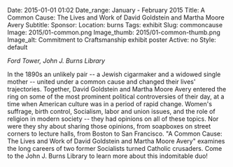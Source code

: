 Date: 2015-01-01 01:02 
Date_range: January - February 2015
Title: A Common Cause: The Lives and Work of David Goldstein and Martha Moore Avery
Subtitle: 
Sponsor: 
Location: burns
Tags: exhibit
Slug: commoncause
Image: 2015/01-common.png
Image_thumb: 2015/01-common-thumb.png
Image_alt: Commitment to Craftsmanship exhibit poster
Active: no
Style: default

<em>Ford Tower, John J. Burns Library</em>

In the 1890s an unlikely pair -- a Jewish cigarmaker and a widowed single mother -- united under a common cause and changed their lives' trajectories. Together, David Goldstein and Martha Moore Avery entered the ring on some of the most prominent political controversies of their day, at a time when American culture was in a period of rapid change. Women's suffrage, birth control, Socialism, labor and union issues, and the role of religion in modern society -- they had opinions on all of these topics. Nor were they shy about sharing those opinions, from soapboxes on street corners to lecture halls, from Boston to San Francisco. "A Common Cause: The Lives and Work of David Goldstein and Martha Moore Avery" examines the long careers of two former Socialists turned Catholic crusaders. Come to the John J. Burns Library to learn more about this indomitable duo!

<!--

Active:
    Yes (will appear on Exhibit's homepage)
    No (will not appear on Exhibit's homepage, but will appear in archives)

Gallery locations: 
    Burns Library (burns)
    Theology and Ministry Library (tml)
    O'Neill Level One (lvl1)
    O'Neill Level Three (lvl3)
    O'Neill Reading Room (reading)
    O'Neill Reading Room Back Wall (backwall)
    O'Neill Lobby (lobby)
    History Dept, Stokes Hall (stokes)
    Bapst Exhibits (bapsts)
    Archived Bapst Exhibits (bapstsarchive)
  
Need spaces for:

  Virtual Exhibits (virtual)
  Tip O'Neill (tiponeill)

Style:
    Poster on left, text on right (default)
    Poster on right, text on left (right)
    Poster large, centered above text (middle_top)
    Poster large, centered below text (middle_down)

-->

